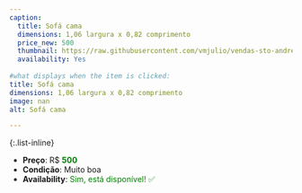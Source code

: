 ```yaml
---
caption:
  title: Sofá cama
  dimensions: 1,06 largura x 0,82 comprimento
  price_new: 500
  thumbnail: https://raw.githubusercontent.com/vmjulio/vendas-sto-andre/refs/heads/main/assets/img/portfolio/sofa_cama.jpeg
  availability: Yes
  
#what displays when the item is clicked:
title: Sofá cama
dimensions: 1,06 largura x 0,82 comprimento
image: nan
alt: Sofá cama

---
```

{:.list-inline} 
- **Preço**: R$ <span style="color:green">**500**</span>
- **Condição**: Muito boa
- **Availability**: <span style='color:green'>Sim, está disponível! ✅</span>
